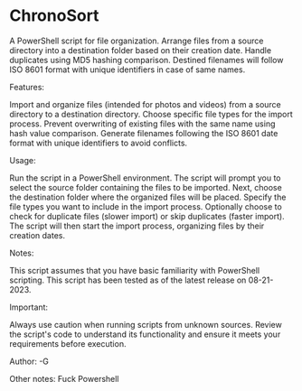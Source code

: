 # ChronoSort
A PowerShell script for file organization. Arrange files from a source directory into a destination folder based on their creation date. Handle duplicates using MD5 hashing comparison. Destined filenames will follow ISO 8601 format with unique identifiers in case of same names.

Features:

Import and organize files (intended for photos and videos) from a source directory to a destination directory.
Choose specific file types for the import process.
Prevent overwriting of existing files with the same name using hash value comparison.
Generate filenames following the ISO 8601 date format with unique identifiers to avoid conflicts.

Usage:

Run the script in a PowerShell environment.
The script will prompt you to select the source folder containing the files to be imported.
Next, choose the destination folder where the organized files will be placed.
Specify the file types you want to include in the import process.
Optionally choose to check for duplicate files (slower import) or skip duplicates (faster import).
The script will then start the import process, organizing files by their creation dates.

Notes:

This script assumes that you have basic familiarity with PowerShell scripting.
This script has been tested as of the latest release on 08-21-2023.

Important:

Always use caution when running scripts from unknown sources. Review the script's code to understand its functionality and ensure it meets your requirements before execution.

Author:
-G

Other notes:
Fuck Powershell
